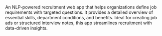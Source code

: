 An NLP-powered recruitment web app that helps organizations define job requirements with targeted questions. It provides a detailed overview of essential skills, department conditions, and benefits. Ideal for creating job ads or structured interview notes, this app streamlines recruitment with data-driven insights.